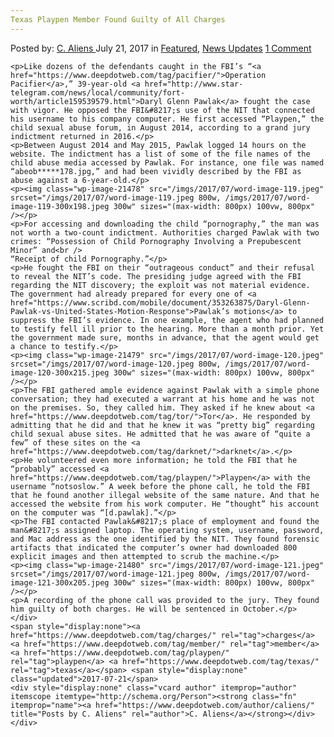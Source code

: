 ```yaml
---
Texas Playpen Member Found Guilty of All Charges
---
```

<article class="post-listing post-21473 post type-post status-publish format-standard has-post-thumbnail hentry  tag-charges tag-guilty tag-member tag-playpen tag-texas">
    <div class="post-inner">
        <span>Posted by: <a href="https://www.deepdotweb.com/author/caliens/" title="">C. Aliens </a></span>
    <span>July 21, 2017</span>
    <span>in <a href="https://www.deepdotweb.com/category/deepdot-news/" rel="category tag">Featured</a>, <a href="https://www.deepdotweb.com/category/news-updates/" rel="category tag">News Updates</a></span>
    <span><a href="https://www.deepdotweb.com/2017/07/21/texas-playpen-member-found-guilty-charges-2/#comments">1 Comment</a></span>
    </p>
    <div class="clear"></div>
    
    <p>Like dozens of the defendants caught in the FBI’s “<a href="https://www.deepdotweb.com/tag/pacifier/">Operation Pacifier</a>,” 39-year-old <a href="http://www.star-telegram.com/news/local/community/fort-worth/article159539579.html">Daryl Glenn Pawlak</a> fought the case with vigor. He opposed the FBI&#8217;s use of the NIT that connected his username to his company computer. He first accessed “Playpen,” the child sexual abuse forum, in August 2014, according to a grand jury indictment returned in 2016.</p>
    <p>Between August 2014 and May 2015, Pawlak logged 14 hours on the website. The indictment has a list of some of the file names of the child abuse media accessed by Pawlak. For instance, one file was named “abeob*****178.jpg,” and had been vividly described by the FBI as abuse against a 6-year-old.</p>
    <p><img class="wp-image-21478" src="/imgs/2017/07/word-image-119.jpeg" srcset="/imgs/2017/07/word-image-119.jpeg 800w, /imgs/2017/07/word-image-119-300x198.jpeg 300w" sizes="(max-width: 800px) 100vw, 800px" /></p>
    <p>For accessing and downloading the child “pornography,” the man was not worth a two-count indictment. Authorities charged Pawlak with two crimes: “Possession of Child Pornography Involving a Prepubescent Minor” and<br />
    “Receipt of child Pornography.”</p>
    <p>He fought the FBI on their “outrageous conduct” and their refusal to reveal the NIT’s code. The presiding judge agreed with the FBI regarding the NIT discovery; the exploit was not material evidence. The government had already prepared for every one of <a href="https://www.scribd.com/mobile/document/353263875/Daryl-Glenn-Pawlak-vs-United-States-Motion-Response">Pawlak’s motions</a> to suppress the FBI’s evidence. In one example, the agent who had planned to testify fell ill prior to the hearing. More than a month prior. Yet the government made sure, months in advance, that the agent would get a chance to testify.</p>
    <p><img class="wp-image-21479" src="/imgs/2017/07/word-image-120.jpeg" srcset="/imgs/2017/07/word-image-120.jpeg 800w, /imgs/2017/07/word-image-120-300x215.jpeg 300w" sizes="(max-width: 800px) 100vw, 800px" /></p>
    <p>The FBI gathered ample evidence against Pawlak with a simple phone conversation; they had executed a warrant at his home and he was not on the premises. So, they called him. They asked if he knew about <a href="https://www.deepdotweb.com/tag/tor/">Tor</a>. He responded by admitting that he did and that he knew it was “pretty big” regarding child sexual abuse sites. He admitted that he was aware of “quite a few” of these sites on the <a href="https://www.deepdotweb.com/tag/darknet/">darknet</a>.</p>
    <p>He volunteered even more information; he told the FBI that he “probably” accessed <a href="https://www.deepdotweb.com/tag/playpen/">Playpen</a> with the username “notsoslow.” A week before the phone call, he told the FBI that he found another illegal website of the same nature. And that he accessed the website from his work computer. He “thought” his account on the computer was “[d.pawlak].”</p>
    <p>The FBI contacted Pawlak&#8217;s place of employment and found the man&#8217;s assigned laptop. The operating system, username, password, and Mac address as the one identified by the NIT. They found forensic artifacts that indicated the computer’s owner had downloaded 800 explicit images and then attempted to scrub the machine.</p>
    <p><img class="wp-image-21480" src="/imgs/2017/07/word-image-121.jpeg" srcset="/imgs/2017/07/word-image-121.jpeg 800w, /imgs/2017/07/word-image-121-300x205.jpeg 300w" sizes="(max-width: 800px) 100vw, 800px" /></p>
    <p>A recording of the phone call was provided to the jury. They found him guilty of both charges. He will be sentenced in October.</p>
    </div>
    <span style="display:none"><a href="https://www.deepdotweb.com/tag/charges/" rel="tag">charges</a>  <a href="https://www.deepdotweb.com/tag/member/" rel="tag">member</a> <a href="https://www.deepdotweb.com/tag/playpen/" rel="tag">playpen</a> <a href="https://www.deepdotweb.com/tag/texas/" rel="tag">texas</a></span> <span style="display:none" class="updated">2017-07-21</span>
    <div style="display:none" class="vcard author" itemprop="author" itemscope itemtype="http://schema.org/Person"><strong class="fn" itemprop="name"><a href="https://www.deepdotweb.com/author/caliens/" title="Posts by C. Aliens" rel="author">C. Aliens</a></strong></div>
    </div>
</article>

